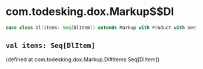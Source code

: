 # com.todesking.dox.Markup$$Dl


```scala
case class Dl(items: Seq[DlItem]) extends Markup with Product with Serializable
```


 `val items: Seq[DlItem]`
--------------------------

(defined at com.todesking.dox.Markup.Dl#items:Seq[DlItem])

